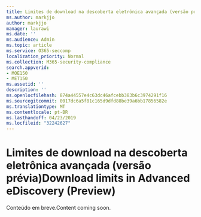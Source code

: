 ```yaml
---
title: Limites de download na descoberta eletrônica avançada (versão prévia)
ms.author: markjjo
author: markjjo
manager: laurawi
ms.date: ''
ms.audience: Admin
ms.topic: article
ms.service: O365-seccomp
localization_priority: Normal
ms.collection: M365-security-compliance
search.appverid:
- MOE150
- MET150
ms.assetid: ''
description: ''
ms.openlocfilehash: 874a44557e4c63dc46afcebb383b6c3974291f16
ms.sourcegitcommit: 0017dc6a5f81c165d9dfd88be39a6bb17856582e
ms.translationtype: MT
ms.contentlocale: pt-BR
ms.lasthandoff: 04/23/2019
ms.locfileid: "32242627"
---
```

# <a name="download-limits-in-advanced-ediscovery-preview"></a><span data-ttu-id="04c5c-102">Limites de download na descoberta eletrônica avançada (versão prévia)</span><span class="sxs-lookup"><span data-stu-id="04c5c-102">Download limits in Advanced eDiscovery (Preview)</span></span>

<span data-ttu-id="04c5c-103">Conteúdo em breve.</span><span class="sxs-lookup"><span data-stu-id="04c5c-103">Content coming soon.</span></span>